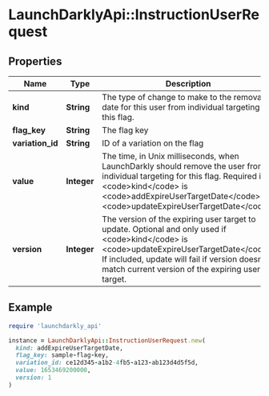 # LaunchDarklyApi::InstructionUserRequest

## Properties

| Name | Type | Description | Notes |
| ---- | ---- | ----------- | ----- |
| **kind** | **String** | The type of change to make to the removal date for this user from individual targeting for this flag. |  |
| **flag_key** | **String** | The flag key |  |
| **variation_id** | **String** | ID of a variation on the flag |  |
| **value** | **Integer** | The time, in Unix milliseconds, when LaunchDarkly should remove the user from individual targeting for this flag. Required if &lt;code&gt;kind&lt;/code&gt; is &lt;code&gt;addExpireUserTargetDate&lt;/code&gt; or &lt;code&gt;updateExpireUserTargetDate&lt;/code&gt;. | [optional] |
| **version** | **Integer** | The version of the expiring user target to update. Optional and only used if &lt;code&gt;kind&lt;/code&gt; is &lt;code&gt;updateExpireUserTargetDate&lt;/code&gt;. If included, update will fail if version doesn&#39;t match current version of the expiring user target. | [optional] |

## Example

```ruby
require 'launchdarkly_api'

instance = LaunchDarklyApi::InstructionUserRequest.new(
  kind: addExpireUserTargetDate,
  flag_key: sample-flag-key,
  variation_id: ce12d345-a1b2-4fb5-a123-ab123d4d5f5d,
  value: 1653469200000,
  version: 1
)
```

